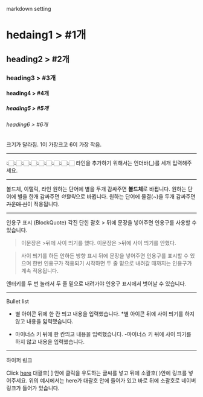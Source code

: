markdown setting

# hedaing1 > #1개
## heading2 > #2개
### heading3 > #3개
#### heading4 > #4개
##### heading5 > #5개
###### heading6 > #6개

크기가 달라짐. 1이 가장크고 6이 가장 작음.
___

👆🏻👆🏻👆🏻👆🏻👆🏻👆🏻👆🏻👆🏻👆🏻
라인을 추가하기 위해서는 언더바(**_**)를 세개 입력해주세요.

___

볼드체, 이탤릭, 라인
원하는 단어에 별을 두개 감싸주면 **볼드체**로 바뀝니다.
원하는 단어에 별을 한개 감싸주면 *이탤릭*으로 바뀝니다.
원하는 단어에 물결(~)을 두개 감싸주면 ~~가운데 선~~이 적용됩니다.

___

인용구 표시 (BlockQuote)
각진 단힌 괄호 > 뒤에 문장을 넣어주면 인용구를 사용할 수 있습니다.
> 이문장은 >뒤에 사이 띄기를 했다.
이문장은 >뒤에 사이 띄기를 안했다.

>사이 띄기를 하든 안하든 방향 표시 뒤에 문장을 넣어주면 인용구를 표시할 수 있으며
한번 인용구가 적용되기 시작하면 두 줄 밑으로 내려갈 때까지는 인용구가 계속 적용됩니다.

엔터키를 두 번 눌러서 두 줄 밑으로 내려가야 인용구 표시에서 벗어날 수 있습니다.

___

Bullet list
* 별 아이콘 뒤에 한 칸 띄고 내용을 입력했습니다.
*별 아이콘 뒤에 사이 띄기를 하지 않고 내용을 읿력했습니다.
- 마이너스 키 뒤에 한 칸띄고 내용을 입력했습니다.
-마이너스 키 뒤에 사이 띄기를 하지 않고 내용을 입력했습니다.


___
하이퍼 링크

Click [here](www.naver.com)
대괄호[ ] 안에 클릭을 유도하는 글씨를 넣고
뒤에 소괄호( )안에 링크를 넣어주세요.
위의 예시에서는 here가 대괄호 안에 들어가 있고 바로 뒤에 소괄호로 네이버 링크가 들어가 있습니다.

 
